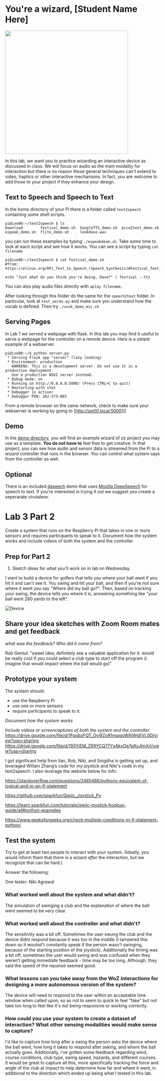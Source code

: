 # You're a wizard, [Student Name Here]

<img src="https://pbs.twimg.com/media/Cen7qkHWIAAdKsB.jpg" height="400">

In this lab, we want you to practice wizarding an interactive device as discussed in class. We will focus on audio as the main modality for interaction but there is no reason these general techniques can't extend to video, haptics or other interactive mechanisms. In fact, you are welcome to add those to your project if they enhance your design.


## Text to Speech and Speech to Text

In the home directory of your Pi there is a folder called `text2speech` containing some shell scripts.

```
pi@ixe00:~/text2speech $ ls
Download        festival_demo.sh  GoogleTTS_demo.sh  pico2text_demo.sh
espeak_demo.sh  flite_demo.sh     lookdave.wav

```

you can run these examples by typing 
`./espeakdeom.sh`. Take some time to look at each script and see how it works. You can see a script by typing `cat filename`

```
pi@ixe00:~/text2speech $ cat festival_demo.sh 
#from: https://elinux.org/RPi_Text_to_Speech_(Speech_Synthesis)#Festival_Text_to_Speech

echo "Just what do you think you're doing, Dave?" | festival --tts

```

You can also play audio files directly with `aplay filename`.

After looking through this folder do the same for the `speech2text` folder. In particular, look at `test_words.py` and make sure you understand how the vocab is defined. Then try `./vosk_demo_mic.sh`

## Serving Pages

In Lab 1 we served a webpage with flask. In this lab you may find it useful to serve a webpage for the controller on a remote device. Here is a simple example of a webserver.

```
pi@ixe00:~/$ python server.py
 * Serving Flask app "server" (lazy loading)
 * Environment: production
   WARNING: This is a development server. Do not use it in a production deployment.
   Use a production WSGI server instead.
 * Debug mode: on
 * Running on http://0.0.0.0:5000/ (Press CTRL+C to quit)
 * Restarting with stat
 * Debugger is active!
 * Debugger PIN: 162-573-883
```
From a remote browser on the same network, check to make sure your webserver is working by going to [http://ixe00.local:5000]()


## Demo

In the [demo directory](./demo), you will find an example wizard of oz project you may use as a template. **You do not have to** feel free to get creative. In that project, you can see how audio and sensor data is streamed from the Pi to a wizard controller that runs in the browser. You can control what system says from the controller as well.

## Optional

There is an included [dspeech](.dspeech) demo that uses [Mozilla DeepSpeech](https://github.com/mozilla/DeepSpeech) for speech to text. If you're interested in trying it out we suggest you create a seperarate virutalenv. 



# Lab 3 Part 2

Create a system that runs on the Raspberry Pi that takes in one or more sensors and requires participants to speak to it. Document how the system works and include videos of both the system and the controller.

## Prep for Part 2

1. Sketch ideas for what you'll work on in lab on Wednesday.

I want to build a device for golfers that tells you where your ball went if you hit it and can't see it. You swing and hit your ball, and then if you're not sure where it went you say "Where did my ball go?". Then, based on tracking your swing, the device tells you where it is, answering something like "your ball went 280 yards to the left".

![Device](https://github.com/rkleinro-CT/Interactive-Lab-Hub/blob/Spring2021/Lab%203/IMG_3797.jpg)

## Share your idea sketches with Zoom Room mates and get feedback

*what was the feedback? Who did it come from?*

Rob Gentul: "sweet idea, definitely see a valuable application for it. would be really cool if you could select a club type to start off the program (i imagine that would impact where the ball would go)"

## Prototype your system

The system should:
* use the Raspberry Pi 
* use one or more sensors
* require participants to speak to it. 

*Document how the system works*

*Include videos or screencaptures of both the system and the controller.*
https://drive.google.com/file/d/1FpqbzFQT_Ovi9ZoR1nsagoWAlWgEVL0D/view?usp=sharing
https://drive.google.com/file/d/193YiEM_ZR9YCQ77YxAkxOe7pKyJlmXrI/view?usp=sharing

I got significant help from Ilan, Rob, Niki, and Snigdha in getting set up, and leveraged Willam Zhang’s code for my joystick and Niki's code in my test2speech. I also leverage the website below for info:

https://stackoverflow.com/questions/2485466/pythons-equivalent-of-logical-and-in-an-if-statement

https://github.com/sparkfun/Qwiic_Joystick_Py

https://learn.sparkfun.com/tutorials/qwiic-joystick-hookup-guide/all#python-examples

https://www.geeksforgeeks.org/check-multiple-conditions-in-if-statement-python/

## Test the system
Try to get at least two people to interact with your system. (Ideally, you would inform them that there is a wizard _after_ the interaction, but we recognize that can be hard.)

Answer the following:

One tester: Niki Agrawal

### What worked well about the system and what didn't?
The simulation of swinging a club and the explanation of where the ball went seemed to be very clear.

### What worked well about the controller and what didn't?

The sensitivity was a bit off. Sometimes the user swung the club and the device didnt respond because it was too in the middle (I tampered this down so it woulnd't constantly speak if the person wasn't swinging, because of the starting position of the joystick). Additionally the timing was a bit off, sometimes the user would swing and was confused when they weren’t getting immediate feedback - time may be too long. Although, they said the speed of the reponse seemed good.

### What lessons can you take away from the WoZ interactions for designing a more autonomous version of the system?

The device will need to respond to the user within an acceptable time window when called upon, so as not to seem to quick to feel "fake" but not take too long to feel like it's not being responsive or working correctly.


### How could you use your system to create a dataset of interaction? What other sensing modalities would make sense to capture?

I'd like to capture how long after a swing the person asks the device where the ball went, how long it takes to respond after asking, and where the ball actually goes. Additionally, i've gotten some feedback regarding wind, course conditions, club type, swing speed, hazards, and different courses. It would be great to capture all this, more specifically tracking the force and angle of the club at impact to help determine how far and where it went, in additional to the direction which ended up being what I tested in this lab.

